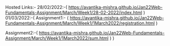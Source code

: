 Hosted Links:-
28/02/2022:-( https://avantika-mishra.github.io/Jan22Web-Fundamentals-Assignment/March/Week1/28-02-2022/index.html )
01/03/2022:-( Assignment1:- ( https://avantika-mishra.github.io/Jan22Web-Fundamentals-Assignment/March/Week1/1March2022/registration.html )

Assignment2:-( https://avantika-mishra.github.io/Jan22Web-Fundamentals-Assignment/March/Week1/1March2022/sum.html ) )
